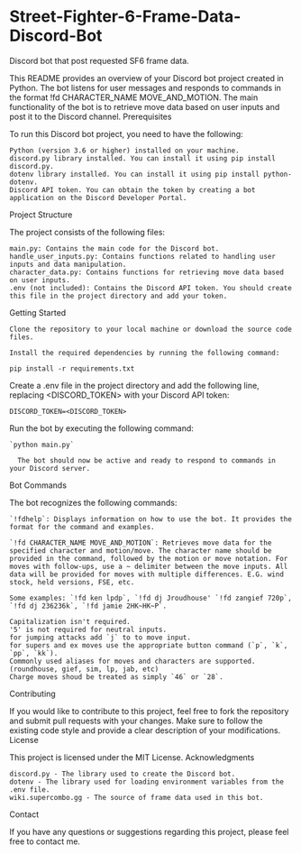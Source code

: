 # Street-Fighter-6-Frame-Data-Discord-Bot
Discord bot that post requested SF6 frame data.


This README provides an overview of your Discord bot project created in Python. The bot listens for user messages and responds to commands in the format !fd CHARACTER_NAME MOVE_AND_MOTION. The main functionality of the bot is to retrieve move data based on user inputs and post it to the Discord channel.
Prerequisites

To run this Discord bot project, you need to have the following:

    Python (version 3.6 or higher) installed on your machine.
    discord.py library installed. You can install it using pip install discord.py.
    dotenv library installed. You can install it using pip install python-dotenv.
    Discord API token. You can obtain the token by creating a bot application on the Discord Developer Portal.

Project Structure

The project consists of the following files:

    main.py: Contains the main code for the Discord bot.
    handle_user_inputs.py: Contains functions related to handling user inputs and data manipulation.
    character_data.py: Contains functions for retrieving move data based on user inputs.
    .env (not included): Contains the Discord API token. You should create this file in the project directory and add your token.

Getting Started

    Clone the repository to your local machine or download the source code files.

    Install the required dependencies by running the following command:

`pip install -r requirements.txt`

Create a .env file in the project directory and add the following line, replacing <DISCORD_TOKEN> with your Discord API token:

`DISCORD_TOKEN=<DISCORD_TOKEN>`

Run the bot by executing the following command:


    `python main.py`

      The bot should now be active and ready to respond to commands in your Discord server.

Bot Commands

The bot recognizes the following commands:

    `!fdhelp`: Displays information on how to use the bot. It provides the format for the command and examples.

    `!fd CHARACTER_NAME MOVE_AND_MOTION`: Retrieves move data for the specified character and motion/move. The character name should be provided in the command, followed by the motion or move notation. For moves with follow-ups, use a ~ delimiter between the move inputs. All data will be provided for moves with multiple differences. E.G. wind stock, held versions, FSE, etc.

    Some examples: `!fd ken lpdp`, `!fd dj Jroudhouse' `!fd zangief 720p`, `!fd dj 236236k`, `!fd jamie 2HK~HK~P`.

    Capitalization isn't required. 
    '5' is not required for neutral inputs.
    for jumping attacks add `j` to to move input. 
    for supers and ex moves use the appropriate button command (`p`, `k`, `pp`, `kk`).
    Commonly used aliases for moves and characters are supported. (roundhouse, gief, sim, lp, jab, etc)
    Charge moves shoud be treated as simply `46` or `28`.
    
Contributing

If you would like to contribute to this project, feel free to fork the repository and submit pull requests with your changes. Make sure to follow the existing code style and provide a clear description of your modifications.
License

This project is licensed under the MIT License.
Acknowledgments

    discord.py - The library used to create the Discord bot.
    dotenv - The library used for loading environment variables from the .env file.
    wiki.supercombo.gg - The source of frame data used in this bot.

Contact

If you have any questions or suggestions regarding this project, please feel free to contact me.
